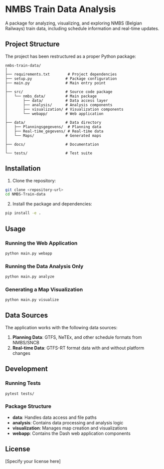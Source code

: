 # NMBS Train Data Analysis

A package for analyzing, visualizing, and exploring NMBS (Belgian Railways) train data, including schedule information and real-time updates.

## Project Structure

The project has been restructured as a proper Python package:

```
nmbs-train-data/
│
├── requirements.txt        # Project dependencies
├── setup.py               # Package configuration
├── main.py                # Main entry point
│
├── src/                   # Source code package
│   └── nmbs_data/         # Main package
│       ├── data/          # Data access layer
│       ├── analysis/      # Analysis components
│       ├── visualization/ # Visualization components
│       └── webapp/        # Web application
│
├── data/                  # Data directory
│   ├── Planningsgegevens/  # Planning data
│   ├── Real-time_gegevens/ # Real-time data
│   └── Maps/              # Generated maps
│
├── docs/                  # Documentation
│
└── tests/                 # Test suite
```

## Installation

1. Clone the repository:
```bash
git clone <repository-url>
cd NMBS-Train-data
```

2. Install the package and dependencies:
```bash
pip install -e .
```

## Usage

### Running the Web Application

```bash
python main.py webapp
```

### Running the Data Analysis Only

```bash
python main.py analyze
```

### Generating a Map Visualization

```bash
python main.py visualize
```

## Data Sources

The application works with the following data sources:

1. **Planning Data**: GTFS, NeTEx, and other schedule formats from NMBS/SNCB
2. **Real-time Data**: GTFS-RT format data with and without platform changes

## Development

### Running Tests

```bash
pytest tests/
```

### Package Structure

- **data**: Handles data access and file paths
- **analysis**: Contains data processing and analysis logic
- **visualization**: Manages map creation and visualizations
- **webapp**: Contains the Dash web application components

## License

[Specify your license here]
